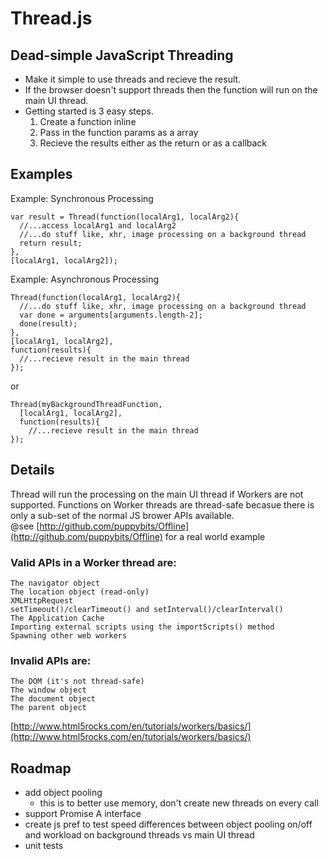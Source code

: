 # Thread.js

## Dead-simple JavaScript Threading

* Make it simple to use threads and recieve the result.
* If the browser doesn't support threads then the function will run on the main UI thread.
* Getting started is 3 easy steps. 
  1. Create a function inline 
  2. Pass in the function params as a array
  3. Recieve the results either as the return or as a callback


## Examples

Example: Synchronous Processing

    var result = Thread(function(localArg1, localArg2){
      //...access localArg1 and localArg2
      //...do stuff like, xhr, image processing on a background thread
      return result;
    }, 
    [localArg1, localArg2]);

Example: Asynchronous Processing

    Thread(function(localArg1, localArg2){
      //...do stuff like, xhr, image processing on a background thread
      var done = arguments[arguments.length-2];
      done(result);
    }, 
    [localArg1, localArg2], 
    function(results){
      //...recieve result in the main thread
    });
    
or

    Thread(myBackgroundThreadFunction, 
      [localArg1, localArg2], 
      function(results){
        //...recieve result in the main thread
    });

## Details
Thread will run the processing on the main UI thread if Workers are not supported. Functions on Worker threads are thread-safe becasue there is only a sub-set of the normal JS brower APIs available.  
@see [http://github.com/puppybits/Offline](http://github.com/puppybits/Offline) for a real world example


### Valid APIs in a Worker thread are:
    The navigator object  
    The location object (read-only)  
    XMLHttpRequest  
    setTimeout()/clearTimeout() and setInterval()/clearInterval()  
    The Application Cache  
    Importing external scripts using the importScripts() method  
    Spawning other web workers  

### Invalid APIs are:
    The DOM (it's not thread-safe)  
    The window object  
    The document object  
    The parent object  

[http://www.html5rocks.com/en/tutorials/workers/basics/](http://www.html5rocks.com/en/tutorials/workers/basics/)

## Roadmap

* add object pooling 
  * this is to better use memory, don't create new threads on every call
* support Promise A interface
* create js pref to test speed differences between object pooling on/off and workload on background threads vs main UI thread
* unit tests



